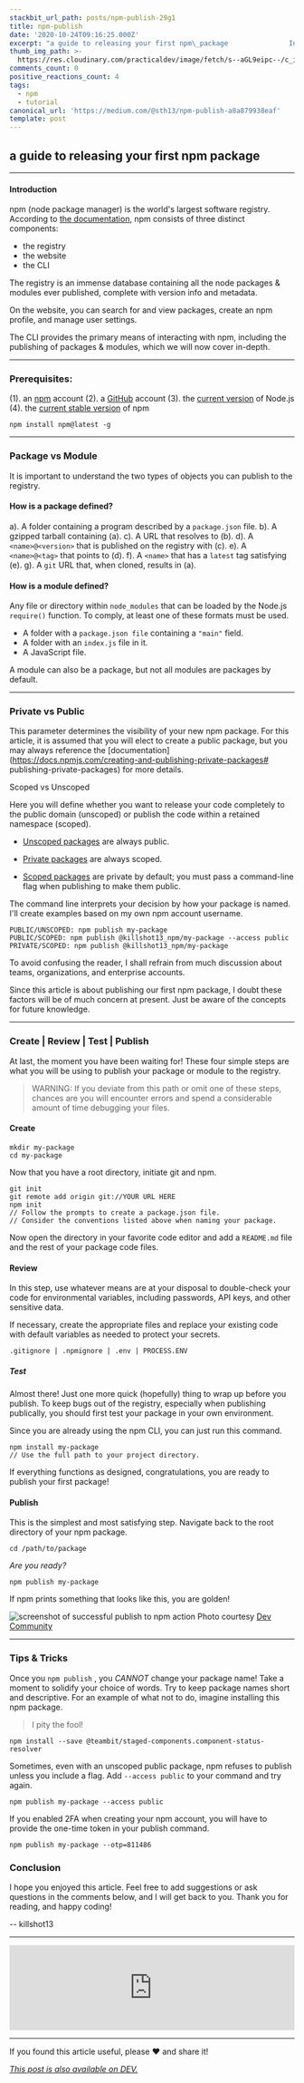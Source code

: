 ```yaml
---
stackbit_url_path: posts/npm-publish-29g1
title: npm-publish
date: '2020-10-24T09:16:25.000Z'
excerpt: "a guide to releasing your first npm\_package               Introduction   npm (node package m..."
thumb_img_path: >-
  https://res.cloudinary.com/practicaldev/image/fetch/s--aGL9eipc--/c_imagga_scale,f_auto,fl_progressive,h_420,q_auto,w_1000/https://dev-to-uploads.s3.amazonaws.com/uploads/articles/jwut6pn4vr6qfi5lno74.png
comments_count: 0
positive_reactions_count: 4
tags:
  - npm
  - tutorial
canonical_url: 'https://medium.com/@sth13/npm-publish-a8a879938eaf'
template: post
---
```

## a guide to releasing your first npm package

---

#### Introduction
npm (node package manager) is the world's largest software registry. According to [the documentation](https://docs.npmjs.com/about-npm), npm consists of three distinct components:

* the registry
* the website
* the CLI

The registry is an immense database containing all the node packages & modules ever published, complete with version info and metadata.

On the website, you can search for and view packages, create an npm profile, and manage user settings.

The CLI provides the primary means of interacting with npm, including the publishing of packages & modules, which we will now cover in-depth.

---

### Prerequisites:

(1). an [npm](https://www.npmjs.com) account
(2). a [GitHub](https://github.com) account
(3). the [current version](https://nodejs.org) of Node.js
(4). the [current stable version](https://github.com/npm/cli/releases/latest) of npm


```
npm install npm@latest -g
```

---

### Package vs Module

It is important to understand the two types of objects you can publish to the registry.

#### How is a package defined?
a). A folder containing a program described by a 
`package.json`
 file.
b). A gzipped tarball containing (a).
c). A URL that resolves to (b).
d). A 
`<name>@<version>`
 that is published on the registry with (c).
e). A 
`<name>@<tag>`
 that points to (d).
f). A 
`<name>`
 that has a 
`latest`
 tag satisfying (e).
g). A 
`git`
 URL that, when cloned, results in (a).

#### How is a module defined?
Any file or directory within 
`node_modules`
 that can be loaded by the Node.js 
`require()`
 function. To comply, at least one of these formats must be used.

* A folder with a 
`package.json file`
 containing a 
`"main"`
 field.
* A folder with an 
`index.js`
 file in it.
* A JavaScript file.

A module can also be a package, but not all modules are packages by default.

---

### Private vs Public

This parameter determines the visibility of your new npm package. For this article, it is assumed that you will elect to create a public package, but you may always reference the [documentation](https://docs.npmjs.com/creating-and-publishing-private-packages# publishing-private-packages) for more details.

Scoped vs Unscoped

Here you will define whether you want to release your code completely to the public domain (unscoped) or publish the code within a retained namespace (scoped).

* [Unscoped packages](https://docs.npmjs.com/creating-and-publishing-unscoped-public-packages) are always public.

* [Private packages](https://docs.npmjs.com/about-private-packages) are always scoped.

* [Scoped packages](https://docs.npmjs.com/creating-and-publishing-scoped-public-packages) are private by default; you must pass a command-line flag when publishing to make them public.

The command line interprets your decision by how your package is named. I'll create examples based on my own npm account username.


```
PUBLIC/UNSCOPED: npm publish my-package
PUBLIC/SCOPED: npm publish @killshot13_npm/my-package --access public
PRIVATE/SCOPED: npm publish @killshot13_npm/my-package
```


To avoid confusing the reader, I shall refrain from much discussion about teams, organizations, and enterprise accounts. 

Since this article is about publishing our first npm package, I doubt these factors will be of much concern at present. Just be aware of the concepts for future knowledge.

---

### Create | Review | Test | Publish

At last, the moment you have been waiting for! These four simple steps are what you will be using to publish your package or module to the registry.

> WARNING: If you deviate from this path or omit one of these
> steps, chances are you will encounter errors and spend a
> considerable amount of time debugging your files.

#### Create


```
mkdir my-package
cd my-package
```


Now that you have a root directory, initiate git and npm.


```
git init
git remote add origin git://YOUR URL HERE
npm init
// Follow the prompts to create a package.json file. 
// Consider the conventions listed above when naming your package.
```


Now open the directory in your favorite code editor and add a 
`README.md`
 file and the rest of your package code files.

#### Review
In this step, use whatever means are at your disposal to double-check your code for environmental variables, including passwords, API keys, and other sensitive data.

If necessary, create the appropriate files and replace your existing code with default variables as needed to protect your secrets.


```
.gitignore | .npmignore | .env | PROCESS.ENV
```


##### Test
Almost there! Just one more quick (hopefully) thing to wrap up before you publish. To keep bugs out of the registry, especially when publishing publically, you should first test your package in your own environment.

Since you are already using the npm CLI, you can just run this command.


```
npm install my-package
// Use the full path to your project directory.
```


If everything functions as designed, congratulations, you are ready to publish your first package!

#### Publish
This is the simplest and most satisfying step. Navigate back to the root directory of your npm package.


```
cd /path/to/package
```


*Are you ready?*


```
npm publish my-package
```


If npm prints something that looks like this, you are golden!

![screenshot of successful publish to npm action](https://dev-to-uploads.s3.amazonaws.com/uploads/articles/qxvns1m1cm6wwx8se0go.png)
Photo courtesy [Dev Community](https://dev.to/uf4no/npm-behind-the-scenes-and-publish-guide-4gi8)

---

### Tips & Tricks

Once you 
`npm publish`
, you *CANNOT* change your package name! Take a moment to solidify your choice of words. Try to keep package names short and descriptive. For an example of what not to do, imagine installing this npm package.

> I pity the fool!


```
npm install --save @teambit/staged-components.component-status-resolver
```


Sometimes, even with an unscoped public package, npm refuses to publish unless you include a flag. Add 
`--access public`
 to your command and try again.


```
npm publish my-package --access public
```


If you enabled 2FA when creating your npm account, you will have to provide the one-time token in your publish command.


```
npm publish my-package --otp=811486
```


### Conclusion

I hope you enjoyed this article. Feel free to add suggestions or ask questions in the comments below, and I will get back to you. Thank you for reading, and happy coding!

 -- killshot13

---


<iframe class="liquidTag" src="https://dev.to/embed/user?args=killshot13" style="border: 0; width: 100%;"></iframe>


---

If you found this article useful, please ❤ and share it!

*[This post is also available on DEV.](https://dev.to/killshot13/npm-publish-29g1)*


<script>
const parent = document.getElementsByTagName('head')[0];
const script = document.createElement('script');
script.type = 'text/javascript';
script.src = 'https://cdnjs.cloudflare.com/ajax/libs/iframe-resizer/4.1.1/iframeResizer.min.js';
script.charset = 'utf-8';
script.onload = function() {
    window.iFrameResize({}, '.liquidTag');
};
parent.appendChild(script);
</script>    

